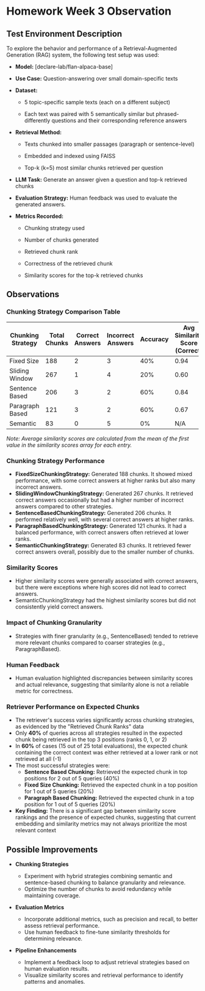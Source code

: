 # Homework Week 3 Observation

## Test Environment Description
To explore the behavior and performance of a Retrieval-Augmented Generation (RAG) system, the following test setup was used:

-  **Model:** [declare-lab/flan-alpaca-base]

-  **Use Case:** Question-answering over small domain-specific texts

-  **Dataset:**

   -  5 topic-specific sample texts (each on a different subject)

   -  Each text was paired with 5 semantically similar but phrased-differently questions and their corresponding reference answers

-  **Retrieval Method:**

   -  Texts chunked into smaller passages (paragraph or sentence-level)

   -  Embedded and indexed using FAISS

   -  Top-k (k=5) most similar chunks retrieved per question

- **LLM Task:** Generate an answer given a question and top-k retrieved chunks

-  **Evaluation Strategy:** Human feedback was used to evaluate the generated answers.

-  **Metrics Recorded:**

   -  Chunking strategy used

   -  Number of chunks generated

   -  Retrieved chunk rank

   -  Correctness of the retrieved chunk

   -  Similarity scores for the top-k retrieved chunks

## Observations

### Chunking Strategy Comparison Table

| Chunking Strategy | Total Chunks | Correct Answers | Incorrect Answers | Accuracy | Avg Similarity Score (Correct) | Avg Similarity Score (Incorrect) |
|-------------------|--------------|-----------------|-------------------|----------|--------------------------------|----------------------------------|
| Fixed Size        | 188          | 2               | 3                 | 40%      | 0.94                           | 0.70                             |
| Sliding Window    | 267          | 1               | 4                 | 20%      | 0.60                           | 0.82                             |
| Sentence Based    | 206          | 3               | 2                 | 60%      | 0.84                           | 0.79                             |
| Paragraph Based   | 121          | 3               | 2                 | 60%      | 0.67                           | 1.09                             |
| Semantic          | 83           | 0               | 5                 | 0%       | N/A                            | 1.04                             |

*Note: Average similarity scores are calculated from the mean of the first value in the similarity scores array for each entry.*

### Chunking Strategy Performance
- **FixedSizeChunkingStrategy:** Generated 188 chunks. It showed mixed performance, with some correct answers at higher ranks but also many incorrect answers.
- **SlidingWindowChunkingStrategy:** Generated 267 chunks. It retrieved correct answers occasionally but had a higher number of incorrect answers compared to other strategies.
- **SentenceBasedChunkingStrategy:** Generated 206 chunks. It performed relatively well, with several correct answers at higher ranks.
- **ParagraphBasedChunkingStrategy:** Generated 121 chunks. It had a balanced performance, with correct answers often retrieved at lower ranks.
- **SemanticChunkingStrategy:** Generated 83 chunks. It retrieved fewer correct answers overall, possibly due to the smaller number of chunks.

### Similarity Scores
- Higher similarity scores were generally associated with correct answers, but there were exceptions where high scores did not lead to correct answers.
- SemanticChunkingStrategy had the highest similarity scores but did not consistently yield correct answers.

### Impact of Chunking Granularity
- Strategies with finer granularity (e.g., SentenceBased) tended to retrieve more relevant chunks compared to coarser strategies (e.g., ParagraphBased).

### Human Feedback
- Human evaluation highlighted discrepancies between similarity scores and actual relevance, suggesting that similarity alone is not a reliable metric for correctness.

### Retriever Performance on Expected Chunks
- The retriever's success varies significantly across chunking strategies, as evidenced by the "Retrieved Chunk Ranks" data
- Only **40%** of queries across all strategies resulted in the expected chunk being retrieved in the top 3 positions (ranks 0, 1, or 2)
- In **60%** of cases (15 out of 25 total evaluations), the expected chunk containing the correct context was either retrieved at a lower rank or not retrieved at all (-1)
- The most successful strategies were:
  - **Sentence Based Chunking:** Retrieved the expected chunk in top positions for 2 out of 5 queries (40%)
  - **Fixed Size Chunking:** Retrieved the expected chunk in a top position for 1 out of 5 queries (20%)
  - **Paragraph Based Chunking:** Retrieved the expected chunk in a top position for 1 out of 5 queries (20%)
- **Key Finding:** There is a significant gap between similarity score rankings and the presence of expected chunks, suggesting that current embedding and similarity metrics may not always prioritize the most relevant context

## Possible Improvements

- **Chunking Strategies**
  - Experiment with hybrid strategies combining semantic and sentence-based chunking to balance granularity and relevance.
  - Optimize the number of chunks to avoid redundancy while maintaining coverage.

- **Evaluation Metrics**
  - Incorporate additional metrics, such as precision and recall, to better assess retrieval performance.
  - Use human feedback to fine-tune similarity thresholds for determining relevance.

- **Pipeline Enhancements**
  - Implement a feedback loop to adjust retrieval strategies based on human evaluation results.
  - Visualize similarity scores and retrieval performance to identify patterns and anomalies.